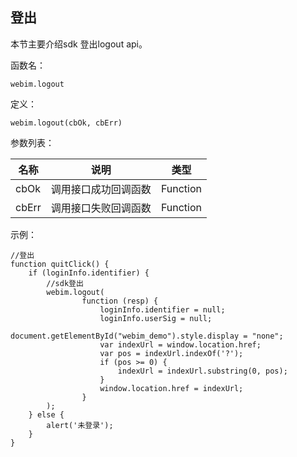 ## 	登出

本节主要介绍sdk 登出logout api。

函数名：

```
webim.logout
```

定义：

```
webim.logout(cbOk, cbErr)
```

参数列表：

| 名称 | 说明 | 类型 |
|---------|---------|---------|
|cbOk	|调用接口成功回调函数	|Function|
|cbErr	|调用接口失败回调函数	|Function|

示例：

```
//登出
function quitClick() {
    if (loginInfo.identifier) {
        //sdk登出
        webim.logout(
                function (resp) {
                    loginInfo.identifier = null;
                    loginInfo.userSig = null;
                    document.getElementById("webim_demo").style.display = "none";
                    var indexUrl = window.location.href;
                    var pos = indexUrl.indexOf('?');
                    if (pos >= 0) {
                        indexUrl = indexUrl.substring(0, pos);
                    }
                    window.location.href = indexUrl;
                }
        );
    } else {
        alert('未登录');
    }
}
```